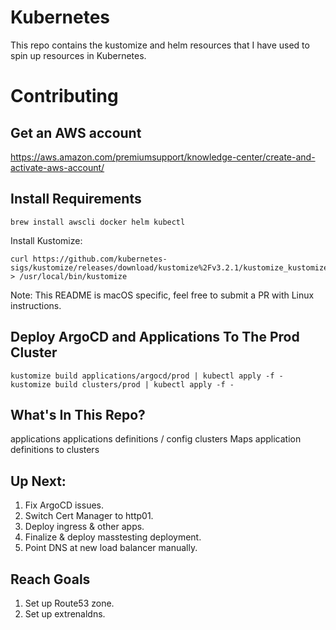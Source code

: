 # Kubernetes

This repo contains the kustomize and helm resources that I have used to spin up resources in Kubernetes.

# Contributing

## Get an AWS account

https://aws.amazon.com/premiumsupport/knowledge-center/create-and-activate-aws-account/

## Install Requirements

```
brew install awscli docker helm kubectl
```

Install Kustomize:

```
curl https://github.com/kubernetes-sigs/kustomize/releases/download/kustomize%2Fv3.2.1/kustomize_kustomize.v3.2.1_darwin_amd64 > /usr/local/bin/kustomize
```

Note: This README is macOS specific, feel free to submit a PR with Linux instructions.

## Deploy ArgoCD and Applications To The Prod Cluster

```
kustomize build applications/argocd/prod | kubectl apply -f -
kustomize build clusters/prod | kubectl apply -f -
```

## What's In This Repo?

applications        applications definitions / config
clusters            Maps application definitions to clusters


## Up Next:

1. Fix ArgoCD issues.
2. Switch Cert Manager to http01.
3. Deploy ingress & other apps.
4. Finalize & deploy masstesting deployment.
5. Point DNS at new load balancer manually.

## Reach Goals

1. Set up Route53 zone.
2. Set up extrenaldns.